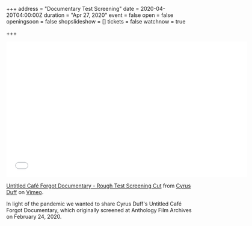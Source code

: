 +++
address = "Documentary Test Screening"
date = 2020-04-20T04:00:00Z
duration = "Apr 27, 2020"
event = false
open = false
openingsoon = false
shopslideshow = []
tickets = false
watchnow = true

+++
<iframe src="[https://player.vimeo.com/video/393326174](https://player.vimeo.com/video/393326174 "https://player.vimeo.com/video/393326174")" width="640" height="360" frameborder="0" allow="autoplay; fullscreen" allowfullscreen></iframe>

<p><a href="[https://vimeo.com/393326174](https://vimeo.com/393326174 "https://vimeo.com/393326174")">Untitled Caf&eacute; Forgot Documentary - Rough Test Screening Cut</a> from <a href="[https://vimeo.com/cyrusduff](https://vimeo.com/cyrusduff "https://vimeo.com/cyrusduff")">Cyrus Duff</a> on <a href="[https://vimeo.com](https://vimeo.com "https://vimeo.com")">Vimeo</a>.</p>

In light of the pandemic we wanted to share Cyrus Duff's Untitled Café Forgot Documentary, which originally screened at Anthology Film Archives on February 24, 2020.